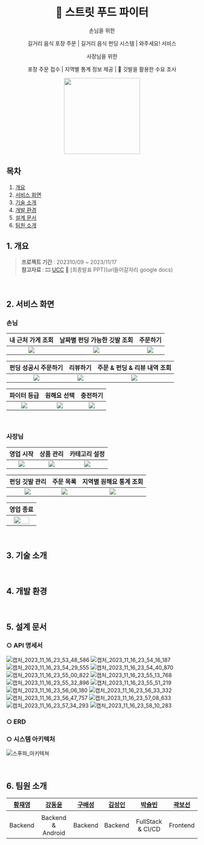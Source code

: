 <div align="center">

# :articulated_lorry: 스트릿 푸드 파이터

손님을 위한

길거리 음식 포장 주문 | 길거리 음식 펀딩 시스템 | 와주세요! 서비스

사장님을 위한

포장 주문 접수 | 지역별 통계 정보 제공 | :triangular_flag_on_post: 깃발을 활용한 수요 조사

<img src="/uploads/f37f870f6068a3dcb79f5b0c706cf7d1/image_29.png" width="200px">
</div>

## 목차
1. [개요](#)
2. [서비스 화면](#)
3. [기술 소개](#)
4. [개발 환경](#)
5. [설계 문서](#)
6. [팀원 소개](#)

## 1. 개요
> <b>프로젝트 기간</b> : 202310/09 ~ 2023/11/17 <br>
> <b>참고자료 </b> : 🎞 [UCC](https://www.youtube.com/watch?v=F7RfIP8jiGM)
📃 [최종발표 PPT](url들어갈자리 google docs)
<br>

## 2. 서비스 화면
### 손님
| **내 근처 가게 조회** | **날짜별 펀딩 가능한 깃발 조회** | **주문하기** |
| :------: | :------: | :------: |
|<img src="/uploads/63cad4d356e4dc0306c1edc3f5bba56b/_1_손님_내근처주문가게보기.gif">|<img src="/uploads/dc06d54066666998005ddbf10316d9c8/_2_손님_날짜기준내근처펀딩가게보기.gif">|<img src="/uploads/1a51be8d403bd088a375eba03431e7d9/_3_손님_주문하기.gif">|

| **펀딩 성공시 주문하기** | **리뷰하기** | **주문 & 펀딩 & 리뷰 내역 조회** |
| :------: | :------: | :------: |
|<img src="/uploads/ab2c1e6eca081f09b5acfb905aa18b16/_4_손님_펀딩성공_주문하기.gif">|<img src="/uploads/485323f0717f8866005b99ca88c5be25/_5_손님_리뷰하기.gif">|<img src="/uploads/33b1f4bacdb3a2b1cf63ff117286b91e/_6_손님_주문내역_펀딩내역_리뷰내역.gif">|

| **파이터 등급** | **원해요 선택** | **충전하기** |
| :------: | :------: | :------: |
|<img src="/uploads/ba42f2071b9f5f5e31b2cabbf3676268/_7_손님_회원정보_파이터등급안내.gif">|<img src="/uploads/ef845d202b87b54ebf078898ac3ecce2/_8_손님_원해요선택.gif">|<img src="/uploads/f65f49d06a17ad004d37f8350031a36d/_9_손님_충전하기.gif">|
<br>

### 사장님
| **영업 시작** | **상품 관리** | **카테고리 설정** |
| :------: | :------: | :------: |
|<img src="/uploads/aa138f81e0378a7cb1ffb1b876a7ec45/_1_사장님영업시작.gif">|<img src="/uploads/94fef1c26f0a526c01ddb754a70727a2/_2_사장님상품관리.gif">|<img src="/uploads/52689379ca426b87f06623b45167fbd6/_3_사장님카테고리설정.gif">|

| **펀딩 깃발 관리** | **주문 목록** | **지역별 원해요 통계 조회** |
| :------: | :------: | :------: |
|<img src="/uploads/ab64fca05d68fad97cfbc253a309d7d1/_4_사장님_펀딩깃발관리.gif">|<img src="/uploads/f6639922d80edcb3e99e300e8c71d070/_5_사장님주문목록_주문상태확인_및_변경_.gif">|<img src="/uploads/764d904e40e6805954e6f2233ea9cd46/_6_사장님지역별원해요통계확인.gif">|

| **영업 종료** |
| :------: |
|<img src="/uploads/5d02fc34381f38f82faf01ad75acf029/_7_사장님_영업종료.gif" width="80%">|
<br>

## 3. 기술 소개

<br>

## 4. 개발 환경

<br>

## 5. 설계 문서

### ○ API 명세서
![캡처_2023_11_16_23_53_48_586](/uploads/13ee22084f8f55d8f9b355c966e554d2/캡처_2023_11_16_23_53_48_586.png)
![캡처_2023_11_16_23_54_16_187](/uploads/45cb76956982d85799bec60ed81b68ad/캡처_2023_11_16_23_54_16_187.png)
![캡처_2023_11_16_23_54_29_555](/uploads/e0d45adfbd25eb36ca4028c54c86d38a/캡처_2023_11_16_23_54_29_555.png)
![캡처_2023_11_16_23_54_40_870](/uploads/b5cc2bf2349ecd687babf2b8f20c8b2d/캡처_2023_11_16_23_54_40_870.png)
![캡처_2023_11_16_23_55_00_822](/uploads/5c38cfc99b9d555d0d8801fa28e69fed/캡처_2023_11_16_23_55_00_822.png)
![캡처_2023_11_16_23_55_13_768](/uploads/97ee03a6963bdfcd84c3f8813d09894c/캡처_2023_11_16_23_55_13_768.png)
![캡처_2023_11_16_23_55_32_896](/uploads/840dfc58130ac995bfe0e54563b16c36/캡처_2023_11_16_23_55_32_896.png)
![캡처_2023_11_16_23_55_51_219](/uploads/1693469122339c9a1fea5f16bd543f18/캡처_2023_11_16_23_55_51_219.png)
![캡처_2023_11_16_23_56_06_180](/uploads/fa5bb820826d564d3e34316031d53560/캡처_2023_11_16_23_56_06_180.png)
![캡처_2023_11_16_23_56_33_332](/uploads/7177120934fbec4288d9ab46d7f0972e/캡처_2023_11_16_23_56_33_332.png)
![캡처_2023_11_16_23_56_47_757](/uploads/214fc4df89de5afa99f200c75626aa15/캡처_2023_11_16_23_56_47_757.png)
![캡처_2023_11_16_23_57_08_633](/uploads/68b143c8e446b9b0de3345e1b6a77fda/캡처_2023_11_16_23_57_08_633.png)
![캡처_2023_11_16_23_57_34_293](/uploads/c153304822be150ae9fcd231b582cd9b/캡처_2023_11_16_23_57_34_293.png)
![캡처_2023_11_16_23_58_10_283](/uploads/53b62a5f7564cf8a6e42e5946f92c9d9/캡처_2023_11_16_23_58_10_283.png)

### ○ ERD


### ○ 시스템 아키텍처
![스푸파_아키텍쳐](/uploads/04e6f1e8280b97f84ff8df2aec3e43eb/스푸파_아키텍쳐.png)

<br>

## 6. 팀원 소개
| **[황재영](https://github.com/JJaeki)**|**[강동윤](https://github.com/yty455)**|**[구배성](https://github.com/deerKBS)**|**[김성인](https://github.com/ksi2564)**|**[박슬빈](https://github.com/slbin-park)**|**[곽보선](https://github.com/0214kbs)**|
|:---:|:---:|:---:|:---:|:---:|:---:|
| <img title="" src="/uploads/3da8a2bf4e13b05b033a9e31dcfafc47/황재영.png" alt=""> | <img title="" src="/uploads/cbe2fe9b72d63160722bcd058bd08ff5/강동윤.png" alt="" > | <img title="" src="/uploads/8373c833c99918061a4a91d21b91c7f3/구배성.png" alt="" > | <img title="" src="/uploads/186f790c6ae2a7ffcd78cb7e3391818d/김성인.png" alt="" > | <img title="" src="/uploads/8389468d432ed19c2f569f9965cbb483/박슬빈.png" alt=""> | <img title="" src="/uploads/70e04ac14642f8875af091cfe01eac4f/곽보선.png" alt=""> |
|Backend|Backend & Android|Backend|Backend|FullStack & CI/CD|Frontend|












